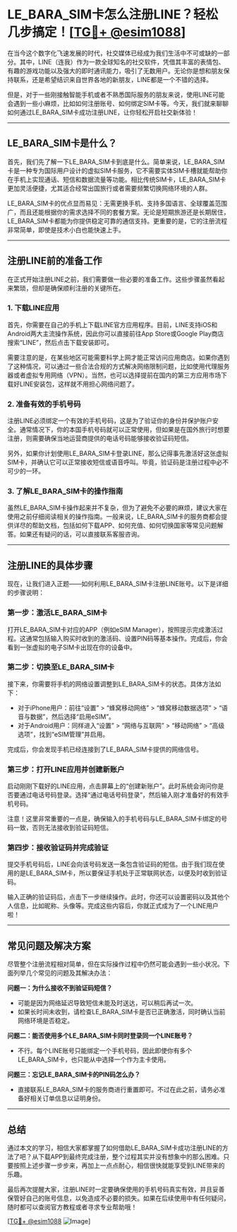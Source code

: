 # LE_BARA_SIM卡怎么注册LINE？轻松几步搞定！[[TG💪+ @esim1088](https://t.me/s/esim1088)]

在当今这个数字化飞速发展的时代，社交媒体已经成为我们生活中不可或缺的一部分。其中，LINE（连我）作为一款全球知名的社交软件，凭借其丰富的表情包、有趣的游戏功能以及强大的即时通讯能力，吸引了无数用户。无论你是想和朋友保持联系，还是希望结识来自世界各地的新朋友，LINE都是一个不错的选择。

但是，对于一些刚接触智能手机或者不熟悉国际服务的朋友来说，使用LINE可能会遇到一些小麻烦，比如如何注册账号、如何绑定SIM卡等。今天，我们就来聊聊如何通过LE_BARA_SIM卡成功注册LINE，让你轻松开启社交新体验！

---

## LE_BARA_SIM卡是什么？

首先，我们先了解一下LE_BARA_SIM卡到底是什么。简单来说，LE_BARA_SIM卡是一种专为国际用户设计的虚拟SIM卡服务，它不需要实体SIM卡槽就能帮助你在手机上实现通话、短信和数据流量等功能。相比传统SIM卡，LE_BARA_SIM卡更加灵活便捷，尤其适合经常出国旅行或者需要频繁切换网络环境的人群。

LE_BARA_SIM卡的优点显而易见：无需更换手机、支持多国语言、全球覆盖范围广，而且还能根据你的需求选择不同的套餐方案。无论是短期旅游还是长期居住，LE_BARA_SIM卡都能为你提供稳定可靠的通信支持。更重要的是，它的注册流程非常简单，即使是技术小白也能快速上手。

---

## 注册LINE前的准备工作

在正式开始注册LINE之前，我们需要做一些必要的准备工作。这些步骤虽然看起来繁琐，但却是确保顺利注册的关键所在。

### 1. **下载LINE应用**

首先，你需要在自己的手机上下载LINE官方应用程序。目前，LINE支持iOS和Android两大主流操作系统，因此你可以直接前往App Store或Google Play商店搜索“LINE”，然后点击下载安装即可。

需要注意的是，在某些地区可能需要科学上网才能正常访问应用商店。如果你遇到了这种情况，可以通过一些合法合规的方式解决网络限制问题，比如使用代理服务器或者虚拟专用网络（VPN）。当然，也可以选择提前在国内的第三方应用市场下载好LINE安装包，这样就不用担心网络问题了。

### 2. **准备有效的手机号码**

注册LINE必须绑定一个有效的手机号码，这是为了验证你的身份并保护账户安全。通常情况下，你的本国手机号码就可以正常使用，但如果是在国外旅行时想要注册，则需要确保当地运营商提供的电话号码能够接收验证码短信。

另外，如果你计划使用LE_BARA_SIM卡登录LINE，那么记得事先激活好这张虚拟SIM卡，并确认它可以正常接收短信或语音呼叫。毕竟，验证码是注册过程中必不可少的一环。

### 3. **了解LE_BARA_SIM卡的操作指南**

虽然LE_BARA_SIM卡操作起来并不复杂，但为了避免不必要的麻烦，建议大家在使用之前仔细阅读相关的操作指南。一般来说，LE_BARA_SIM卡的服务商都会提供详尽的帮助文档，包括如何下载APP、如何充值、如何切换国家等常见问题解答。如果还有疑问的话，可以直接联系客服咨询。

---

## 注册LINE的具体步骤

现在，让我们进入正题——如何利用LE_BARA_SIM卡注册LINE账号。以下是详细的步骤说明：

### 第一步：激活LE_BARA_SIM卡

打开LE_BARA_SIM卡对应的APP（例如eSIM Manager），按照提示完成激活过程。这通常包括输入购买时收到的激活码、设置PIN码等基本操作。完成后，你会看到一张虚拟的电子SIM卡出现在你的设备中。

### 第二步：切换至LE_BARA_SIM卡

接下来，你需要将手机的网络设置调整到LE_BARA_SIM卡的状态。具体方法如下：
- 对于iPhone用户：前往“设置” > “蜂窝移动网络” > “蜂窝移动数据选项” > “语音与数据”，然后选择“启用eSIM”。
- 对于Android用户：同样进入“设置” > “网络与互联网” > “移动网络” > “高级选项”，找到“eSIM管理”并启用。

完成后，你会发现手机已经连接到了LE_BARA_SIM卡提供的网络信号。

### 第三步：打开LINE应用并创建新账户

启动刚刚下载好的LINE应用，点击屏幕上的“创建新账户”。此时系统会询问你是否要通过电话号码登录。选择“通过电话号码登录”，然后输入刚才准备好的有效手机号码。

注意！这里非常重要的一点是，确保输入的手机号码与LE_BARA_SIM卡绑定的号码一致，否则无法接收到验证码短信。

### 第四步：接收验证码并完成验证

提交手机号码后，LINE会向该号码发送一条包含验证码的短信。由于我们现在使用的是LE_BARA_SIM卡，所以要保证手机处于正常联网状态，以便及时收到验证码。

输入正确的验证码后，点击下一步继续操作。此时，你还可以设置密码以及其他个人信息，比如昵称、头像等。完成这些内容后，你就正式成为了一个LINE用户啦！

---

## 常见问题及解决方案

尽管整个注册流程相对简单，但在实际操作过程中仍然可能会遇到一些小状况。下面列举几个常见的问题及其解决办法：

**问题一：为什么接收不到验证码短信？**
- 可能是因为网络延迟导致短信未能及时送达，可以稍后再试一次。
- 如果长时间未收到，请检查LE_BARA_SIM卡是否已正确激活，同时确认当前网络环境是否稳定。

**问题二：能否使用多个LE_BARA_SIM卡同时登录同一个LINE账号？**
- 不行。每个LINE账号只能绑定一个手机号码，因此即使你有多个LE_BARA_SIM卡，也只能从中选择一个作为主卡使用。

**问题三：忘记LE_BARA_SIM卡的PIN码怎么办？**
- 直接联系LE_BARA_SIM卡的服务商进行重置即可。不过在此之前，请务必准备好相关订单信息以证明身份。

---

## 总结

通过本文的学习，相信大家都掌握了如何借助LE_BARA_SIM卡成功注册LINE的方法了吧？从下载APP到最终完成注册，整个过程其实并没有想象中的那么困难。只要按照上述步骤一步步来，再加上一点点耐心，相信很快就能享受到LINE带来的乐趣。

最后再次提醒大家，注册LINE时一定要确保使用的手机号码真实有效，并且妥善保管好自己的账号信息，以免造成不必要的损失。如果在后续使用中有任何疑问，随时都可以查阅官方教程或者寻求专业帮助哦！

[[TG💪+ @esim1088](https://t.me/s/esim1088) ![Image](https://i.postimg.cc/4NQfJmqS/Snipaste-2025-05-13-00-14-12.png)]